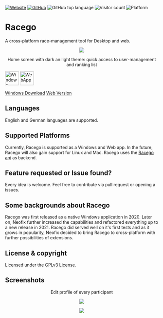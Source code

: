 [![Website](https://img.shields.io/badge/Web-neofix.ch-brightgreen?style=for-the-badge)](https://neofix.ch)
[![GitHub](https://img.shields.io/github/license/maheini/racego?style=for-the-badge&color=blue)](LICENSE)
![GitHub top language](https://img.shields.io/github/languages/top/maheini/racego?style=for-the-badge&color=blue)
![Visitor count](https://shields-io-visitor-counter.herokuapp.com/badge?page=maheini.Racego&style=for-the-badge&color=blue)
![Platform](https://img.shields.io/badge/Platform-Web%20&%20Windows-blue?style=for-the-badge)

# Racego

A cross-platform race-management tool for Desktop and web.
<p align="center">
  <img src="https://user-images.githubusercontent.com/65506676/162324108-207cc035-1e04-45c3-9d93-313787e18d29.png">
</p>
<p align="center">Home screen with dark an light theme: quick access to user-management and ranking list</p>

[<img src="https://user-images.githubusercontent.com/65506676/196290622-a041e9b1-3f40-475b-97ba-6d382aff2c94.svg" height="45" alt="Windows Download"></img>](https://racego.neofix.ch/download/Racego%20Setup.exe)
[<img src="https://user-images.githubusercontent.com/65506676/196292811-60710efe-5c8b-4e3a-9879-4cee8ed55e8b.png" height="45" alt="WebApp"></img>](https://racego.neofix.ch/manager/)

[Windows Download](https://racego.neofix.ch/download/Racego%20Setup.exe)
[Web Version](https://racego.neofix.ch/manager/)

## Languages

English and German languages are supported.

## Supported Platforms

Currently, Racego is supported as a Windows and Web app. In the future, Racego will also gain support for Linux and Mac. Racego uses the [Racego api](https://github.com/maheini/Racego-api) as backend.

## Feature requested or Issue found?

Every idea is welcome. Feel free to contribute via pull request or opening a issues.

## Some backgrounds about Racego

Racego was first released as a native Windows application in 2020. Later on, Neofix further increased the capabilities and refactored everything up to a new release in 2021. Racego did served well on it's first tests and as it grows in popularity, Neofix decided to bring Racego to cross-platform with further possibilities of extensions.

## License & copyright

Licensed under the [GPLv3 License](LICENSE).

## Screenshots

<p align="center">Edit profile of every participant</p>
<p align="center">
  <img src="https://user-images.githubusercontent.com/65506676/162325732-c28291fd-01e4-476f-a1ca-7390f989ca38.png">
</p>

<p align="center">
  <img src="https://user-images.githubusercontent.com/65506676/162321999-5379aad1-7b96-496b-863c-c12323403bb7.jpg">
</p>
